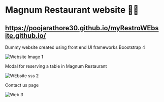 # Magnum Restaurant website 🍔🍿
## https://poojarathore30.github.io/myRestroWEbsite.github.io/
Dummy website created using front end UI frameworks Boootstrap 4

![Website Image 1](https://github.com/poojarathore30/myRestroWEbsite.github.io/blob/master/screencapture-file-E-technologies-web-D-REstaurantWEbsite-RestaurantWebsite-index-html-2020-05-14-23_46_07.png)


Modal for reserving a table in  Magnum Restaurant

![WEbsite sss 2](https://github.com/poojarathore30/myRestroWEbsite.github.io/blob/master/screencapture-file-E-technologies-web-D-REstaurantWEbsite-RestaurantWebsite-index-html-2020-05-15-00_11_40.png)

Contact us page 


![Web 3](https://github.com/poojarathore30/myRestroWEbsite.github.io/blob/master/screencapture-file-E-technologies-web-D-REstaurantWEbsite-RestaurantWebsite-contactus-html-2020-05-14-23_46_34.png)
